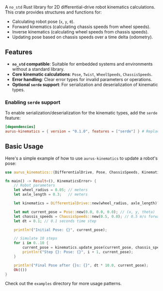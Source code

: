 A `no_std` Rust library for 2D differential-drive robot kinematics calculations. This crate provides structures and functions for:

*   Calculating robot pose (`x`, `y`, `θ`).
*   Forward kinematics (calculating chassis speeds from wheel speeds).
*   Inverse kinematics (calculating wheel speeds from chassis speeds).
*   Updating pose based on chassis speeds over a time delta (odometry).

## Features

*   **`no_std` compatible**: Suitable for embedded systems and environments without a standard library.
*   **Core kinematic calculations**: `Pose`, `Twist`, `WheelSpeeds`, `ChassisSpeeds`.
*   **Error handling**: Clear error types for invalid parameters or operations.
*   **Optional `serde` support**: For serialization and deserialization of kinematic types.

### Enabling `serde` support

To enable serialization/deserialization for the kinematic types, add the `serde` feature:

```toml
[dependencies]
aurus-kinematics = { version = "0.1.0", features = ["serde"] } # Replace with the latest version
```

## Basic Usage

Here's a simple example of how to use `aurus-kinematics` to update a robot's pose:

```rust
use aurus_kinematics::{DifferentialDrive, Pose, ChassisSpeeds, KinematicsError};

fn main() -> Result<(), KinematicsError> {
    // Robot parameters
    let wheel_radius = 0.05; // meters
    let axle_length = 0.3;   // meters

    let kinematics = DifferentialDrive::new(wheel_radius, axle_length)?;

    let mut current_pose = Pose::new(0.0, 0.0, 0.0); // (x, y, theta)
    let chassis_speeds = ChassisSpeeds::new(0.5, 0.0); // 0.5 m/s forward, 0 rad/s turning
    let dt = 0.1; // 0.1 seconds time step

    println!("Initial Pose: {}", current_pose);

    // Simulate 10 steps
    for i in 0..10 {
        current_pose = kinematics.update_pose(current_pose, chassis_speeds, dt)?;
        println!("Step {}: Pose: {}", i + 1, current_pose);
    }

    println!("Final Pose after {}s: {}", dt * 10.0, current_pose);
    Ok(())
}
```

Check out the `examples` directory for more usage patterns.
